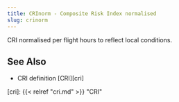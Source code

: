 ```yaml
---
title: CRInorm - Composite Risk Index normalised
slug: crinorm
---
```

  
  CRI normalised per flight hours to reflect local conditions.


## See Also
* CRI definition [CRI][cri]

[cri]: {{< relref "cri.md" >}} "CRI"
